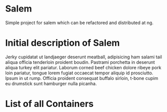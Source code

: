 # Salem

Simple project for salem which can be refactored and distributed at ng.

# Initial description of Salem

Jerky cupidatat ut landjaeger deserunt meatball, adipisicing ham salami tail aliqua officia tenderloin proident boudin. Pastrami porchetta in deserunt aliqua turkey elit pariatur. Laborum corned beef chicken dolore ribeye pork loin pariatur, tongue lorem fugiat occaecat tempor aliquip id prosciutto. Ipsum in ut rump. Officia proident consequat buffalo sirloin, t-bone cupim eu drumstick sunt hamburger nulla picanha.

# List of all Containers
